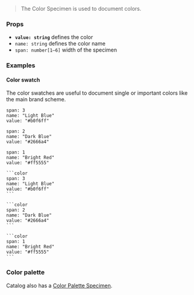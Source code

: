 > The Color Specimen is used to document colors.

### Props

- __`value: string`__ defines the color
- `name: string` defines the color name
- `span: number[1–6]` width of the specimen

### Examples

#### Color swatch

The color swatches are useful to document single or important colors like the main brand scheme.

```color
span: 3
name: "Light Blue"
value: "#b0f6ff"
```

```color
span: 2
name: "Dark Blue"
value: "#2666a4"
```

```color
span: 1
name: "Bright Red"
value: "#ff5555"
```

````code
```color
span: 3
name: "Light Blue"
value: "#b0f6ff"
```

```color
span: 2
name: "Dark Blue"
value: "#2666a4"
```

```color
span: 1
name: "Bright Red"
value: "#ff5555"
```
````


### Color palette

Catalog also has a [Color Palette Specimen](#/specimens/color-palette).
